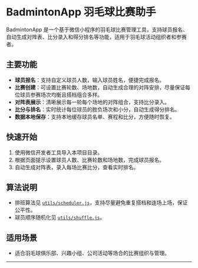 # BadmintonApp 羽毛球比赛助手

BadmintonApp 是一个基于微信小程序的羽毛球比赛管理工具，支持球员报名、自动生成对阵表、比分录入和得分排名等功能，适用于羽毛球活动组织者和参赛者。

## 主要功能

- **球员报名**：支持自定义球员人数，输入球员姓名，便捷完成报名。
- **比赛创建**：可设置比赛轮数、场地数，自动生成合理的对阵安排，尽量保证每位球员参赛场次均衡且搭档组合多样。
- **对阵表展示**：清晰展示每一轮每个场地的对阵组合，支持比分录入。
- **比分与排名**：实时统计每位球员的胜负场次和小分，自动生成得分排名。
- **数据本地保存**：支持本地缓存球员名单、赛程和比分，方便随时恢复。

## 快速开始

1. 使用微信开发者工具导入本项目目录。
2. 根据页面提示设置球员人数、比赛轮数和场地数，完成球员报名。
3. 自动生成对阵表，录入每场比赛比分，查看实时排名。

## 算法说明

- 排班算法见 [`utils/scheduler.js`](utils/scheduler.js)，支持尽量避免重复搭档和连场上场，保证公平性。
- 球员顺序随机化见 [`utils/shuffle.js`](utils/shuffle.js)。

## 适用场景

- 适合羽毛球俱乐部、兴趣小组、公司活动等场合的比赛组织与管理。

---
